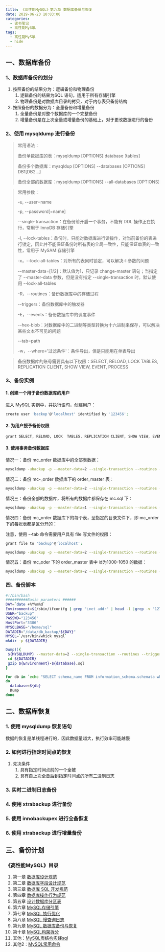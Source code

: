 ```yaml
---
title: 《高性能MySQL》第九章 数据库备份与恢复
date: 2019-06-23 10:03:00
categories:
  - 读书笔记
  - 高性能MySQL
tags:
  - 高性能MySQL
  - hide
---
```


## 一、数据库备份

### 1、数据库备份的划分

1. 按照备份的结果分为：逻辑备份和物理备份
   1. 逻辑备份的结果为SQL 语句，适用于所有存储引擎
   2. 物理备份是对数据库目录的拷贝，对于内存表只备份结构
2. 按照备份的数据分为：全量备份和增量备份
   1. 全量备份是对整个数据库的一个完整备份
   2. 增量备份是在上次全量或增量备份的基础上，对于更改数据进行的备份

### 2、使用 mysqldump 进行备份

> 常用语法：
>
> 备份单数据库的表：mysqldump [OPTIONS] database [tables]
>
> 备份多个数据库：mysqldup [OPTIONS] --databases [OPTIONS] DB1[DB2...]
>
> 备份全部的数据库：mysqldump [OPTIONS] --all-databases [OPTIONS]

> 常用参数：
>
> -u, --user=name
>
> -p, --password[=name]
>
> --single-transaction：在备份前开启一个事务，不能有 DDL 操作正在执行，常用于 InnoDB 存储引擎
>
> -l, --lock-tables：备份时，只能对数据库进行读操作，对当前备份的表进行锁定，因此并不能保证备份时所有表的全局一致性，只能保证单表的一致性，常用于 MySAM 存储引擎
>
> -x，--lock-all-tables：对所有的表同时锁定，可以解决-l 参数的问题
>
> --master-data=[1/2]：默认值为1，只记录 change-master 语句；当指定了 --master-data 参数，但是没有指定 --single-transaction 时，默认使用 --lock-all-tables
>
> -R，--routines：备份数据库中的存储过程
>
> --triggers：备份数据库中的触发器
>
> -E，--events：备份数据库中的调度事件
>
> --hex-blob：对数据库中的二进制等类型转换为十六进制来保存，可以解决某些文本不可见的问题
>
> --tab=path
>
> -w，--where='过滤条件'：条件导出，但是只能用在单表导出

> 备份数据库的账号需要具有以下权限：SELECT, RELOAD, LOCK  TABLES, REPLICATION CLIENT, SHOW VIEW, EVENT, PROCESS

### 3、备份实例

#### 1. 创建一个用于备份数据库的用户

进入 MySQL 实例中，并执行语句，创建用户：

```sh
create user 'backup'@'localhost' identified by '123456';
```

#### 2. 为用户授予备份权限

```sh
grant SELECT, RELOAD, LOCK  TABLES, REPLICATION CLIENT, SHOW VIEW, EVENT, PROCESS on *.* to 'backup'@'localhost';
```

#### 3. 使用事务备份数据库

情况一：备份 mc_order 数据库中的全部表数据：

```sh
mysqldump -ubackup -p --master-data=2 --single-transaction --routines --triggers --events mc_order > mc_order.sql
```

情况二：备份 mc-_order 数据库下的 order_master 表：

```sh
mysqldump -ubackup -p --master-data=2 --single-transaction --routines --triggers --events mc_order order_master > order_master.sql
```

情况三：备份全部的数据库，将所有的数据库都保存在 mc.sql 下：

```sh
mysqldump -ubackup -p --master-data=1 --single-transaction --routines --triggers --events --all-databases > mc.sql
```

情况四：备份 mc_order 数据库下的每个表，至指定的目录文件下，即 mc_order 下的每张表都是区分开的：

注意，使用 --tab 命令需要用户具有 file 写文件的权限：

```sh
grant file to 'backup'@'localhost';
```

```sh
mysqldump -ubackup -p --master-data=2 --single-transaction --routines --triggers --events --tab="/data/db_backup/mc_order" mc_order;
```

情况五：备份 mc_oder 下的 order_master 表中 id为1000-1050 的数据：

```sh
mysqldump -ubackup -p --master-data=2 --single-transaction --routines --where "order_id>1000 and order_id<1050" mc_order order_master > order_master_1000.sql
```

### 四、备份脚本

```sh
#!/bin/bash
##########Basic paramters ######
DAY=`date +%Y%m%d`
Environment=$(/sbin/ifconifg | grep "inet addr" | head -1 |grep -v "127.0.0.1" | awk '{print $2;}' | awk -F':' '{print $2;}')
USER="backup"
PASSWD="123456"
HostPort="3306"
MYSQLBASE="/home/sql"
DATADIR="/data/db_backup/${DAY}"
MYSQL=`/usr/bin/whick mysql`
mkdir -p ${DATADIR}

Dump(){
 ${MYSQLDUMP} --master-data=2 --single-transaction --routines --triggers --events -u${USER} -p${PASSWD} -P${HostPort} ${database} > ${DATADIR}/${Environment}-${database}.sql
 cd ${DATADIR}
 gzip ${Environment}-${database}.sql
}

for db in `echo "SELECT schema_name FROM information_schema.schemata where schema_name not in ('information_schema','sys','performance_schema')" | ${MYSQL} -u${USER} -p${PASSWD} --skip-column-names`
do
  database=${db}
  Dump
done
```

## 二、数据库恢复

### 1. 使用 mysqldump 恢复语句

数据的恢复是单线程进行的，因此数据量越大，执行效率可能越慢

### 2. 如何进行指定时间点的恢复

1. 先决条件
   1. 具有指定时间点前的一个全被
   2. 具有自上次全备后到指定时间点的所有二进制日志

### 3. 实时二进制日志备份

### 4. 使用 xtrabackup 进行备份

### 5. 使用 innobackupex 进行全备恢复

### 6. 使用 xtrabackup 进行增量备份

## 三、备份计划


### 《高性能MySQL》目录

1. 第一章 [数据库设计规范](/2019/06/23/读书笔记/《高性能MySQL》/1.数据库设计规范/index.html)
2. 第二章 [数据库字段设计规范](/2019/06/22/读书笔记/《高性能MySQL》/2.数据库字段设计规范/index.html)
3. 第三章 [数据库 SQL 开发规范](/2019/06/21/读书笔记/《高性能MySQL》/3.数据库SQL开发规范/index.html)
4. 第四章 [数据库操作行为规范](/2019/06/20/读书笔记/《高性能MySQL》/4.数据库操作行为规范/index.html)
5. 第五章 [设计数据库分区表](/2019/06/19/读书笔记/《高性能MySQL》/5.设计数据库分区表/index.html)
6. 第六章 [MySQL存储引擎](/2019/06/18/读书笔记/《高性能MySQL》/6.MySQL存储引擎/index.html)
7. 第七章 [MySQL 执行优化](/2019/06/17/读书笔记/《高性能MySQL》/7.MySQL执行计划优化/index.html)
8. 第八章 [MySQL 慢查询日志](/2019/06/16/读书笔记/《高性能MySQL》/8.MySQL慢查日志/index.html)
9. 第九章 [MySQL 数据库备份与恢复](/2019/06/15/读书笔记/《高性能MySQL》/9.数据库备份/index.html)
10. 第十章 [MySQL构架拆分](/2019/06/14/读书笔记/《高性能MySQL》/10.MySQL架构拆分/index.html)
11. 其他：[MySQL表结构实践sql](/2019/06/12/读书笔记/《高性能MySQL》/20.数据库表结构实践/index.html)
12. 其他2：[MySQL常用命令](/2019/06/13/读书笔记/《高性能MySQL》/11.MySQL常用命令/index.html)